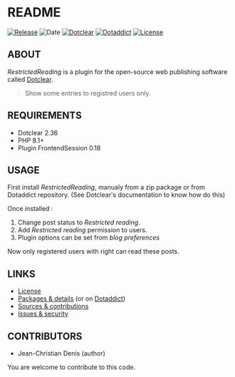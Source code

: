 # README

[![Release](https://img.shields.io/github/v/release/jcdenis/RestrictedReading?color=lightblue)](https://github.com/JcDenis/RestrictedReading/releases)
![Date](https://img.shields.io/github/release-date/jcdenis/RestrictedReading?color=red)
[![Dotclear](https://img.shields.io/badge/dotclear-v2.36-137bbb.svg)](https://fr.dotclear.org/download)
[![Dotaddict](https://img.shields.io/badge/dotaddict-official-9ac123.svg)](https://plugins.dotaddict.org/dc2/details/RestrictedReading)
[![License](https://img.shields.io/github/license/jcdenis/RestrictedReading?color=white)](https://github.com/JcDenis/RestrictedReading/blob/master/LICENSE)

## ABOUT

_RestrictedReading_ is a plugin for the open-source web publishing software called [Dotclear](https://www.dotclear.org).

> Show some entries to registred users only.

## REQUIREMENTS

* Dotclear 2.36
* PHP 8.1+
* Plugin FrontendSession 0.18

## USAGE

First install _RestrictedReading_, manualy from a zip package or from 
Dotaddict repository. (See Dotclear's documentation to know how do this)

Once installed :
1) Change post status to _Restricted reading_.
2) Add _Restricted reading_ permission to users.
3) Plugin options can be set from _blog preferences_

Now only registered users with right can read these posts.

## LINKS

* [License](https://github.com/JcDenis/RestrictedReading/blob/master/LICENSE)
* [Packages & details](https://github.com/JcDenis/RestrictedReading/releases) (or on [Dotaddict](https://plugins.dotaddict.org/dc2/details/RestrictedReading))
* [Sources & contributions](https://github.com/JcDenis/RestrictedReading)
* [Issues & security](https://github.com/JcDenis/RestrictedReading/issues)

## CONTRIBUTORS

* Jean-Christian Denis (author)

You are welcome to contribute to this code.

